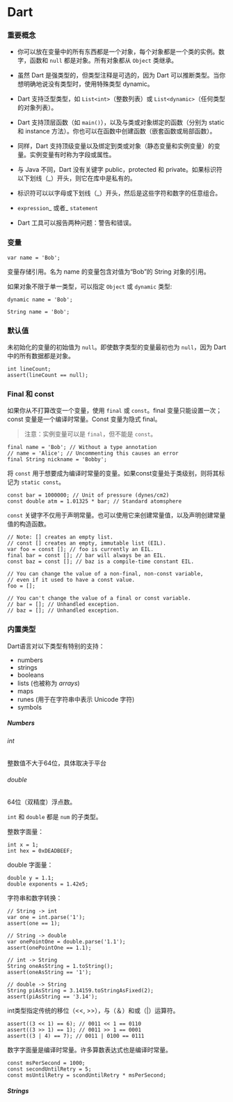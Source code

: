 # Dart

### 重要概念

* 你可以放在变量中的所有东西都是一个对象，每个对象都是一个类的实例。数字，函数和 `null` 都是对象。所有对象都从 `Object` 类继承。
* 虽然 Dart 是强类型的，但类型注释是可选的，因为 Dart 可以推断类型。当你想明确地说没有类型时，使用特殊类型 dynamic。

* Dart 支持泛型类型，如  `List<int>`（整数列表）或 `List<dynamic>`（任何类型的对象列表）。

* Dart 支持顶层函数（如 `main()`），以及与类或对象绑定的函数（分别为 static 和 instance 方法）。你也可以在函数中创建函数（嵌套函数或局部函数）。

* 同样，Dart 支持顶级变量以及绑定到类或对象（静态变量和实例变量）的变量。实例变量有时称为字段或属性。

* 与 Java 不同，Dart 没有关键字 public，protected 和 private。如果标识符以下划线（\_）开头，则它在库中是私有的。

* 标识符可以以字母或下划线（\_）开头，然后是这些字符和数字的任意组合。

* `expression`_ 或者_ `statement`

* Dart 工具可以报告两种问题：警告和错误。

### 变量

```
var name = 'Bob';
```

变量存储引用。名为 name 的变量包含对值为“Bob”的 String 对象的引用。

如果对象不限于单一类型，可以指定 `Object` 或 `dynamic` 类型:

```
dynamic name = 'Bob';
```

```
String name = 'Bob';
```

### 默认值

未初始化的变量的初始值为 `null`。即使数字类型的变量最初也为 `null`，因为 Dart 中的所有数据都是对象。

```
int lineCount;
assert(lineCount == null); 
```

### Final 和 const

如果你从不打算改变一个变量，使用 `final` 或 `const`。final 变量只能设置一次；const 变量是一个编译时常量。Const 变量为隐式 final。

> 注意：实例变量可以是 `final`，但不能是 `const`。

```
final name = 'Bob'; // Without a type annotation
// name = 'Alice'; // Uncommenting this causes an error
final String nickname = 'Bobby';
```

将 `const` 用于想要成为编译时常量的变量。如果const变量处于类级别，则将其标记为 `static const`。

```
const bar = 1000000; // Unit of pressure (dynes/cm2)
const double atm = 1.01325 * bar; // Standard atomsphere
```

`const` 关键字不仅用于声明常量。也可以使用它来创建常量值，以及声明创建常量值的构造函数。

```
// Note: [] creates an empty list.
// const [] creates an empty, immutable list (EIL).
var foo = const []; // foo is currently an EIL.
final bar = const []; // bar will always be an EIL.
const baz = const []; // baz is a compile-time constant EIL.

// You can change the value of a non-final, non-const variable,
// even if it used to have a const value.
foo = [];

// You can't change the value of a final or const variable.
// bar = []; // Unhandled exception.
// baz = []; // Unhandled exception.
```

### 内置类型

Dart语言对以下类型有特别的支持：

* numbers
* strings
* booleans
* lists \(也被称为 _arrays_\)
* maps
* runes \(用于在字符串中表示 Unicode 字符\)
* symbols

##### Numbers

###### int

整数值不大于64位，具体取决于平台

###### double

64位（双精度）浮点数。

`int` 和 `double` 都是 `num` 的子类型。

整数字面量：

```
int x = 1;
int hex = 0xDEADBEEF;
```

double 字面量：

```
double y = 1.1;
double exponents = 1.42e5;
```

字符串和数字转换：

```
// String -> int
var one = int.parse('1');
assert(one == 1);

// String -> double
var onePointOne = double.parse('1.1');
assert(onePointOne == 1.1);

// int -> String
String oneAsString = 1.toString();
assert(oneAsString == '1');

// double -> String
String piAsString = 3.14159.toStringAsFixed(2);
assert(piAsString == '3.14');
```

int类型指定传统的移位（&lt;&lt;, &gt;&gt;），与（＆）和或（\|）运算符。

```
assert((3 << 1) == 6); // 0011 << 1 == 0110
assert((3 >> 1) == 1); // 0011 >> 1 == 0001
assert((3 | 4) == 7); // 0011 | 0100 == 0111
```

数字字面量是编译时常量。许多算数表达式也是编译时常量。

```
const msPerSecond = 1000;
const secondUntilRetry = 5;
const msUntilRetry = scondUntilRetry * msPerSecond;
```

##### Strings



